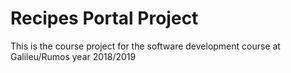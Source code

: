 # Recipes Portal Project
This is the course project for the software development course at Galileu/Rumos year 2018/2019